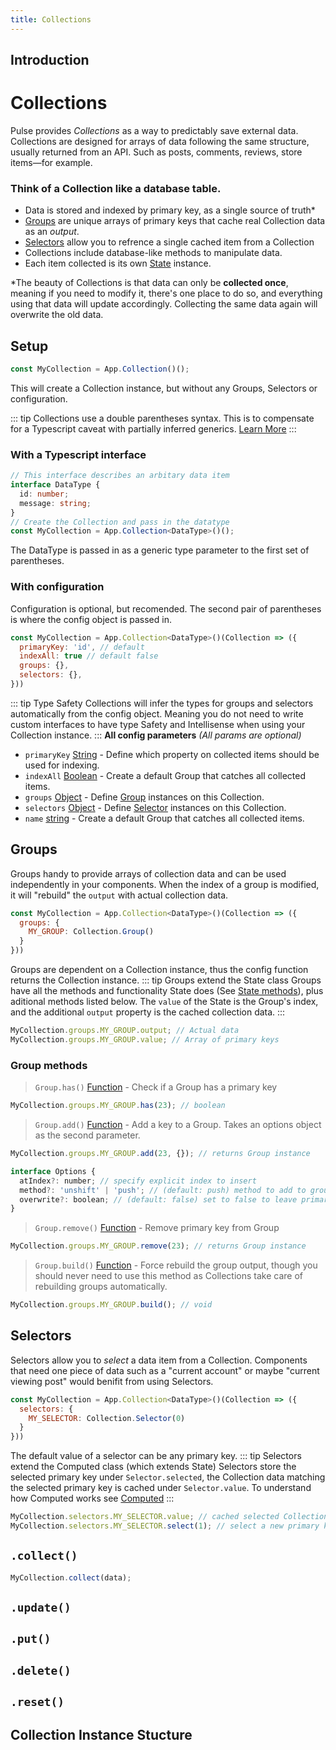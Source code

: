 ```yaml
---
title: Collections
---
```


## Introduction

# Collections

Pulse provides _Collections_ as a way to predictably save external data. Collections are designed for arrays of data following the same structure, usually returned from an API. Such as posts, comments, reviews, store items—for example.

### **Think of a Collection like a database table.**

- Data is stored and indexed by primary key, as a single source of truth\*
- [Groups](#Groups) are unique arrays of primary keys that cache real Collection data as an _output_.
- [Selectors](#Selectors) allow you to refrence a single cached item from a Collection
- Collections include database-like methods to manipulate data.
- Each item collected is its own [State](/docs/state) instance.

\*The beauty of Collections is that data can only be **collected once**, meaning if you need to modify it, there's one place to do so, and everything using that data will update accordingly. Collecting the same data again will overwrite the old data.

## Setup

```ts
const MyCollection = App.Collection()();
```

This will create a Collection instance, but without any Groups, Selectors or configuration.

::: tip Collections use a double parentheses syntax.
This is to compensate for a Typescript caveat with partially inferred generics. [Learn More]()
:::

### With a Typescript interface

```ts
// This interface describes an arbitary data item
interface DataType {
  id: number;
  message: string;
}
// Create the Collection and pass in the datatype
const MyCollection = App.Collection<DataType>()();
```

The DataType is passed in as a generic type parameter to the first set of parentheses.

### With configuration

Configuration is optional, but recomended. The second pair of parentheses is where the config object is passed in.

```js
const MyCollection = App.Collection<DataType>()(Collection => ({
  primaryKey: 'id', // default
  indexAll: true // default false
  groups: {},
  selectors: {},
}))
```

::: tip Type Safety
Collections will infer the types for groups and selectors automatically from the config object. Meaning you do not need to write custom interfaces to have type Safety and Intellisense when using your Collection instance.
:::
**All config parameters** _(All params are optional)_

- `primaryKey` [String]() - Define which property on collected items should be used for indexing.
- `indexAll` [Boolean]() - Create a default Group that catches all collected items.
- `groups` [Object]() - Define [Group]() instances on this Collection.
- `selectors` [Object]() - Define [Selector]() instances on this Collection.
- `name` [string]() - Create a default Group that catches all collected items.

## Groups

Groups handy to provide arrays of collection data and can be used independently in your components. When the index of a group is modified, it will "rebuild" the `output` with actual collection data.

```js
const MyCollection = App.Collection<DataType>()(Collection => ({
  groups: {
    MY_GROUP: Collection.Group()
  }
}))
```

Groups are dependent on a Collection instance, thus the config function returns the Collection instance.
::: tip Groups extend the State class
Groups have all the methods and functionality State does (See [State methods]()), plus aditional methods listed below. The `value` of the State is the Group's index, and the additional `output` property is the cached collection data.
:::

```js
MyCollection.groups.MY_GROUP.output; // Actual data
MyCollection.groups.MY_GROUP.value; // Array of primary keys
```

### Group methods

> `Group.has()` [Function]() - Check if a Group has a primary key

```js
MyCollection.groups.MY_GROUP.has(23); // boolean
```

> `Group.add()` [Function]() - Add a key to a Group. Takes an options object as the second parameter.

```js
MyCollection.groups.MY_GROUP.add(23, {}); // returns Group instance

interface Options {
  atIndex?: number; // specify explicit index to insert
  method?: 'unshift' | 'push'; // (default: push) method to add to group
  overwrite?: boolean; // (default: false) set to false to leave primary key in place if already present
}
```

> `Group.remove()` [Function]() - Remove primary key from Group

```js
MyCollection.groups.MY_GROUP.remove(23); // returns Group instance
```

> `Group.build()` [Function]() - Force rebuild the group output, though you should never need to use this method as Collections take care of rebuilding groups automatically.

```js
MyCollection.groups.MY_GROUP.build(); // void
```

## Selectors

Selectors allow you to _select_ a data item from a Collection. Components that need one piece of data such as a "current account" or maybe "current viewing post" would benifit from using Selectors.

```js
const MyCollection = App.Collection<DataType>()(Collection => ({
  selectors: {
    MY_SELECTOR: Collection.Selector(0)
  }
}))
```

The default value of a selector can be any primary key.
::: tip Selectors extend the Computed class (which extends State)
Selectors store the selected primary key under `Selector.selected`, the Collection data matching the selected primary key is cached under `Selector.value`. To understand how Computed works see [Computed]()
:::

```js
MyCollection.selectors.MY_SELECTOR.value; // cached selected Collection data
MyCollection.selectors.MY_SELECTOR.select(1); // select a new primary key
```

## `.collect()`

```js
MyCollection.collect(data);
```

## `.update()`

## `.put()`

## `.delete()`

## `.reset()`

## Collection Instance Stucture
